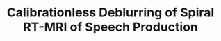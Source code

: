 ---
authors: Y. Lim, <span class="me">Y. Bliesener</span>, S.S. Narayanan, K.S. Nayak 
title: Calibrationless Deblurring of Spiral RT-MRI of Speech Production
type: conference
venue: International Society for Magnetic Resonance in Medicine 27th Annual Meeting, Montreal
year: 2019
volume: p. 673
link:
award:
---
